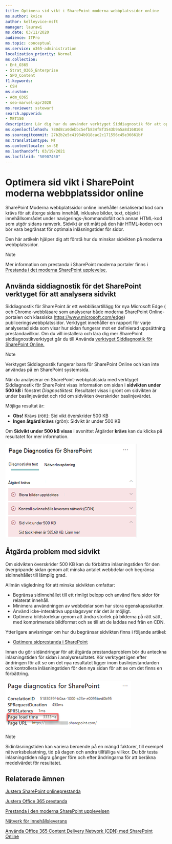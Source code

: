 ```yaml
---
title: Optimera sid vikt i SharePoint moderna webbplatssidor online
ms.author: kvice
author: kelleyvice-msft
manager: laurawi
ms.date: 03/11/2020
audience: ITPro
ms.topic: conceptual
ms.service: o365-administration
localization_priority: Normal
ms.collection:
- Ent_O365
- Strat_O365_Enterprise
- SPO_Content
f1.keywords:
- CSH
ms.custom:
- Adm_O365
- seo-marvel-apr2020
ms.reviewer: sstewart
search.appverid:
- MET150
description: Lär dig hur du använder verktyget Siddiagnostik för att optimera sidvikten på SharePoint sidor för moderna webbplatser online.
ms.openlocfilehash: 780d8ca0debbc5efb834f8f3543b9a5a8d168108
ms.sourcegitcommit: 27b2b2e5c41934b918cac2c171556c45e36661bf
ms.translationtype: MT
ms.contentlocale: sv-SE
ms.lasthandoff: 03/19/2021
ms.locfileid: "50907450"
---
```

# <a name="optimize-page-weight-in-sharepoint-online-modern-site-pages"></a>Optimera sid vikt i SharePoint moderna webbplatssidor online

SharePoint Moderna webbplatssidor online innehåller serialiserad kod som krävs för att återge sidans innehåll, inklusive bilder, text, objekt i innehållsområdet under navigerings-/kommandofält och annan HTML-kod som utgör sidans ramverk. Sidvikt är ett mått på den här HTML-koden och bör vara begränsat för optimala inläsningstider för sidor.

Den här artikeln hjälper dig att förstå hur du minskar sidvikten på moderna webbplatssidor.

>[!NOTE]
>Mer information om prestanda i SharePoint moderna portaler finns i [Prestanda i det moderna SharePoint upplevelse.](/sharepoint/modern-experience-performance)

## <a name="use-the-page-diagnostics-for-sharepoint-tool-to-analyze-page-weight"></a>Använda siddiagnostik för det SharePoint verktyget för att analysera sidvikt

Siddiagnostik för SharePoint är ett webbläsartillägg för nya Microsoft Edge ( och Chrome-webbläsare som analyserar både moderna SharePoint Online-portalen och klassiska https://www.microsoft.com/edge) publiceringswebbplatssidor. Verktyget innehåller en rapport för varje analyserad sida som visar hur sidan fungerar mot en definierad uppsättning prestandavillkor. Om du vill installera och lära dig mer SharePoint siddiagnostikverktyget går du till Använda [verktyget Siddiagnostik för SharePoint Online.](page-diagnostics-for-spo.md)

>[!NOTE]
>Verktyget Siddiagnostik fungerar bara för SharePoint Online och kan inte användas på en SharePoint systemsida.

När du analyserar en SharePoint-webbplatssida med verktyget Siddiagnostik för SharePoint visas information om sidan i **sidvikten under 500 kB** i fönstret _Diagnostiktest._ Resultatet visas i grönt om sidvikten är under baslinjevärdet och röd om sidvikten överskrider baslinjevärdet.

Möjliga resultat är:

- **Obs!** Krävs (rött): Sid vikt överskrider 500 KB
- **Ingen åtgärd krävs** (grön): Sidvikt är under 500 KB

Om **Sidvikt under 500 kB visas** i avsnittet Åtgärder **krävs** kan du klicka på resultatet för mer information.

![Förfrågningar om SharePoint resultat](../media/modern-portal-optimization/pagediag-page-weight.png)

## <a name="remediate-page-weight-issues"></a>Åtgärda problem med sidvikt

Om sidvikten överskrider 500 KB kan du förbättra inläsningstiden för den övergripande sidan genom att minska antalet webbdelar och begränsa sidinnehållet till lämplig grad.

Allmän vägledning för att minska sidvikten omfattar:

- Begränsa sidinnehållet till ett rimligt belopp och använd flera sidor för relaterat innehåll.
- Minimera användningen av webbdelar som har stora egenskapsskatter.
- Använd icke-interaktiva uppslagsvyer när det är möjligt.
- Optimera bildstorlekar genom att ändra storlek på bilderna på rätt sätt, med komprimerade bildformat och se till att de laddas ned från en CDN.

Ytterligare anvisningar om hur du begränsar sidvikten finns i följande artikel:

- [Optimera sidprestanda i SharePoint](/sharepoint/dev/general-development/optimize-page-performance-in-sharepoint)

Innan du gör sidändringar för att åtgärda prestandaproblem bör du anteckna inläsningstiden för sidan i analysresultatet. Kör verktyget igen efter ändringen för att se om det nya resultatet ligger inom baslinjestandarden och kontrollera inläsningstiden för den nya sidan för att se om det finns en förbättring.

![Inläsningstid för sida](../media/modern-portal-optimization/pagediag-page-load-time.png)

>[!NOTE]
>Sidinläsningstiden kan variera beroende på en mängd faktorer, till exempel nätverksbelastning, tid på dagen och andra tillfälliga villkor. Du bör testa inläsningstiden några gånger före och efter ändringarna för att beräkna medelvärdet för resultatet.

## <a name="related-topics"></a>Relaterade ämnen

[Justera SharePoint onlineprestanda](tune-sharepoint-online-performance.md)

[Justera Office 365 prestanda](tune-microsoft-365-performance.md)

[Prestanda i den moderna SharePoint upplevelsen](/sharepoint/modern-experience-performance)

[Nätverk för innehållsleverans](content-delivery-networks.md)

[Använda Office 365 Content Delivery Network (CDN) med SharePoint Online](use-microsoft-365-cdn-with-spo.md)